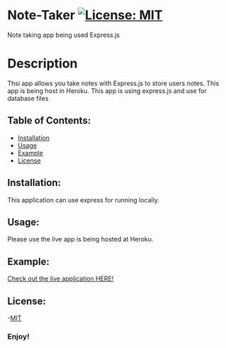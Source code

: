 # Note-Taker [![License: MIT](https://img.shields.io/badge/License-MIT-yellow.svg)](https://opensource.org/licenses/MIT)
Note taking app being used Express.js
# Description
Thsi app allows you take notes with Express.js to store users notes. This app is being host in Heroku.
This app is using express.js and use for database files
## Table of Contents:

- [Installation](#installation)
- [Usage](#usage)
- [Example](#example)
- [License](#license)

## Installation:

This application can use express for running locally.

## Usage:

Please use the live app is being hosted at Heroku.

## Example:

[Check out the live application HERE!](https://note-taker-8-c2b59462ef5a.herokuapp.com)

## License:

-[MIT](https://opensource.org/license/mit/)

### Enjoy!
